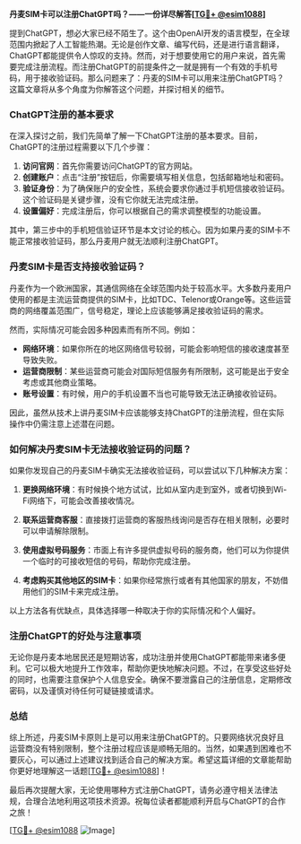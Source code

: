 **丹麦SIM卡可以注册ChatGPT吗？——一份详尽解答[[TG💪+ @esim1088](https://t.me/s/esim1088)]**

提到ChatGPT，想必大家已经不陌生了。这个由OpenAI开发的语言模型，在全球范围内掀起了人工智能热潮。无论是创作文章、编写代码，还是进行语言翻译，ChatGPT都能提供令人惊叹的支持。然而，对于想要使用它的用户来说，首先需要完成注册流程。而注册ChatGPT的前提条件之一就是拥有一个有效的手机号码，用于接收验证码。那么问题来了：丹麦的SIM卡可以用来注册ChatGPT吗？这篇文章将从多个角度为你解答这个问题，并探讨相关的细节。

### ChatGPT注册的基本要求

在深入探讨之前，我们先简单了解一下ChatGPT注册的基本要求。目前，ChatGPT的注册过程需要以下几个步骤：

1. **访问官网**：首先你需要访问ChatGPT的官方网站。
2. **创建账户**：点击“注册”按钮后，你需要填写相关信息，包括邮箱地址和密码。
3. **验证身份**：为了确保账户的安全性，系统会要求你通过手机短信接收验证码。这个验证码是关键步骤，没有它你就无法完成注册。
4. **设置偏好**：完成注册后，你可以根据自己的需求调整模型的功能设置。

其中，第三步中的手机短信验证环节是本文讨论的核心。因为如果丹麦的SIM卡不能正常接收验证码，那么丹麦用户就无法顺利注册ChatGPT。

### 丹麦SIM卡是否支持接收验证码？

丹麦作为一个欧洲国家，其通信网络在全球范围内处于较高水平。大多数丹麦用户使用的都是主流运营商提供的SIM卡，比如TDC、Telenor或Orange等。这些运营商的网络覆盖范围广，信号稳定，理论上应该能够满足接收验证码的需求。

然而，实际情况可能会因多种因素而有所不同。例如：

- **网络环境**：如果你所在的地区网络信号较弱，可能会影响短信的接收速度甚至导致失败。
- **运营商限制**：某些运营商可能会对国际短信服务有所限制，这可能是出于安全考虑或其他商业策略。
- **账号设置**：有时候，用户的手机设置不当也可能导致无法正确接收验证码。

因此，虽然从技术上讲丹麦SIM卡应该能够支持ChatGPT的注册流程，但在实际操作中仍需注意上述潜在问题。

### 如何解决丹麦SIM卡无法接收验证码的问题？

如果你发现自己的丹麦SIM卡确实无法接收验证码，可以尝试以下几种解决方案：

1. **更换网络环境**：有时候换个地方试试，比如从室内走到室外，或者切换到Wi-Fi网络下，可能会改善接收情况。
   
2. **联系运营商客服**：直接拨打运营商的客服热线询问是否存在相关限制，必要时可以申请解除限制。
   
3. **使用虚拟号码服务**：市面上有许多提供虚拟号码的服务商，他们可以为你提供一个临时的可接收短信的号码，帮助你完成注册。
   
4. **考虑购买其他地区的SIM卡**：如果你经常旅行或者有其他国家的朋友，不妨借用他们的SIM卡来完成注册。

以上方法各有优缺点，具体选择哪一种取决于你的实际情况和个人偏好。

### 注册ChatGPT的好处与注意事项

无论你是丹麦本地居民还是短期访客，成功注册并使用ChatGPT都能带来诸多便利。它可以极大地提升工作效率，帮助你更快地解决问题。不过，在享受这些好处的同时，也需要注意保护个人信息安全。确保不要泄露自己的注册信息，定期修改密码，以及谨慎对待任何可疑链接或请求。

### 总结

综上所述，丹麦SIM卡原则上是可以用来注册ChatGPT的。只要网络状况良好且运营商没有特别限制，整个注册过程应该是顺畅无阻的。当然，如果遇到困难也不要灰心，可以通过上述建议找到适合自己的解决方案。希望这篇详细的文章能帮助你更好地理解这一话题[[TG💪+ @esim1088](https://t.me/s/esim1088)]！

最后再次提醒大家，无论使用哪种方式注册ChatGPT，请务必遵守相关法律法规，合理合法地利用这项技术资源。祝每位读者都能顺利开启与ChatGPT的合作之旅！

[[TG💪+ @esim1088](https://t.me/s/esim1088) ![Image](https://i.postimg.cc/4NQfJmqS/Snipaste-2025-05-13-00-14-12.png)]